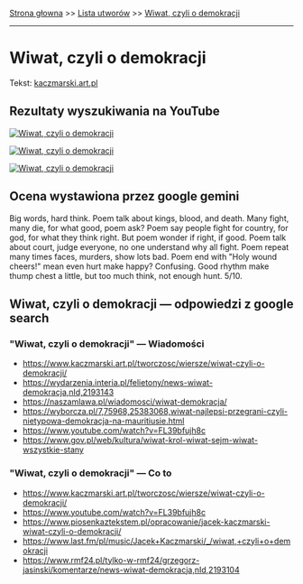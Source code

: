 [Strona głowna](../index.md) >> [Lista utworów](../list.md) >> [Wiwat, czyli o demokracji](640.md)

---

# Wiwat, czyli o demokracji

Tekst: [kaczmarski.art.pl](https://www.kaczmarski.art.pl/tworczosc/wiersze/wiwat-czyli-o-demokracji/)

## Rezultaty wyszukiwania na YouTube

[![Wiwat, czyli o demokracji](http://img.youtube.com/vi/FL39bfujh8c/0.jpg)](https://www.youtube.com/watch?v=FL39bfujh8c "Jacek Kaczmarski - Wiwat, czyli o demokracji - YouTube")

[![Wiwat, czyli o demokracji](http://img.youtube.com/vi/MLFIUTOrA7E/0.jpg)](https://www.youtube.com/watch?v=MLFIUTOrA7E "Wiwat, czyli o demokracji - Jacek Kaczmarski TEKST - YouTube")

[![Wiwat, czyli o demokracji](http://img.youtube.com/vi/aDAUfr2acGE/0.jpg)](https://www.youtube.com/watch?v=aDAUfr2acGE "Jacek Kaczmarski - Wiwat, czyli o demokracji  Tekst - YouTube")

## Ocena wystawiona przez google gemini

Big words, hard think. Poem talk about kings, blood, and death. Many fight, many die, for what good, poem ask? Poem say people fight for country, for god, for what they think right. But poem wonder if right, if good. Poem talk about court, judge everyone, no one understand why all fight. Poem repeat many times faces, murders, show lots bad. Poem end with "Holy wound cheers!" mean even hurt make happy? Confusing. Good rhythm make thump chest a little, but too much think, not enough hunt. 5/10.


## Wiwat, czyli o demokracji — odpowiedzi z google search

### "Wiwat, czyli o demokracji" — Wiadomości

 - <https://www.kaczmarski.art.pl/tworczosc/wiersze/wiwat-czyli-o-demokracji/>
 - <https://wydarzenia.interia.pl/felietony/news-wiwat-demokracja,nId,2193143>
 - <https://naszamlawa.pl/wiadomosci/wiwat-demokracja/>
 - <https://wyborcza.pl/7,75968,25383068,wiwat-najlepsi-przegrani-czyli-nietypowa-demokracja-na-mauritiusie.html>
 - <https://www.youtube.com/watch?v=FL39bfujh8c>
 - <https://www.gov.pl/web/kultura/wiwat-krol-wiwat-sejm-wiwat-wszystkie-stany>

### "Wiwat, czyli o demokracji" — Co to

 - <https://www.kaczmarski.art.pl/tworczosc/wiersze/wiwat-czyli-o-demokracji/>
 - <https://www.youtube.com/watch?v=FL39bfujh8c>
 - <https://www.piosenkaztekstem.pl/opracowanie/jacek-kaczmarski-wiwat-czyli-o-demokracji/>
 - <https://www.last.fm/pl/music/Jacek+Kaczmarski/_/wiwat,+czyli+o+demokracji>
 - <https://www.rmf24.pl/tylko-w-rmf24/grzegorz-jasinski/komentarze/news-wiwat-demokracja,nId,2193104>

